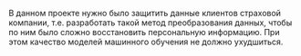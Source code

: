 В данном проекте нужно было защитить данные клиентов страховой компании, т.е. разработать такой метод преобразования данных, чтобы по ним было сложно восстановить персональную информацию. При этом качество моделей машинного обучения не должно ухудшиться.
